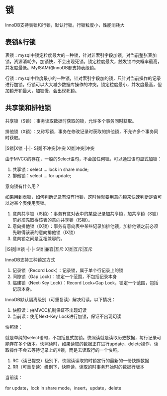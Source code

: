 # 锁

InnoDB支持表锁和行锁，默认行锁。行锁粒度小，性能消耗大

## 表锁&行锁

表锁：mysql中锁定粒度最大的一种锁，针对非索引字段加锁，对当前整张表加锁，资源消耗少，加锁快，不会出现死锁。锁定粒度最大，触发锁冲突概率最高，并发度最低。MyISAM和InnoDB都支持表级锁。

行锁：mysql中粒度最小的一种锁，针对索引字段加的锁，只针对当前操作的记录进行加锁。行锁可以大大减少数据库操作的冲突。锁定粒度最小，并发度最高，但加锁开销最大，加锁慢，会出现死锁。

## 共享锁和排他锁

共享锁（S锁）：事务读取数据时获取的锁，允许多个事务同时获取。

排他锁（X锁）：又称写锁，事务在修改记录时获取的排他锁，不允许多个事务同时获取。

|S锁|X锁
-|-|-
S锁|不冲突|冲突
X锁|冲突|冲突

由于MVCC的存在，一般的Select语句，不会加任何锁。可以通过语句显式加锁：
1. 共享锁：select ... lock in share mode;
2. 排他锁：select ... for update;

意向锁有什么用？

如果用到表锁，如何判断记录有没有行锁，这时候就要用意向锁来快速判断是否可以对某个表使用表锁。

1. 意向共享锁（IS锁）：事务有意对表中的某些记录加共享锁，加共享锁（S锁）前必须先取得该表的意向共享锁（IS锁）。
2. 意向排他锁（IX锁）：事务有意向表中某些记录加排他锁，加排他锁之前必须先取得该表的意向排他锁（IX锁）
3. 意向锁之间是互相兼容的。

|IS锁|IX锁
-|-|-
S锁|兼容|互斥
X锁|互斥|互斥

InnoDB支持三种锁定方式
1. 记录锁（Record Lock）：记录锁，属于单个行记录上的锁
2. 间隙锁（Gap Lock）：锁定一个范围，不包括记录本身
3. 临建锁（Next-Key Lock）：Record Lock+Gap Lock，锁定一个范围，包括记录本身。

InnoDB默认隔离级别（可重复读）解决幻读，以下情况：
1. 快照读：由MVCC机制保证不出现幻读
2. 当前读：使用Next-Key Lock进行加锁，保证不出现幻读

快照读：

就是单纯的select语句，不包括显式加锁。快照读就是读取历史数据，每行记录可能存在多个版本。快照读时，如果读取的数据正在进行update，delete操作，读取操作不会去等待记录上的X锁，而是去读取行的一个快照。
1. RC（读已提交）级别下，快照读读取的时锁定行的最新的一份快照数据
2. RR（可重复读）级别下，快照读，读取的时事务开始时的数据行版本

当前读：

for update，lock in share mode，insert，update，delete

